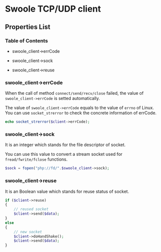 # Swoole TCP/UDP client

## Properties List

### Table of Contents

- swoole_client->errCode

- swoole_client->sock

- swoole_client->reuse

### swoole_client->errCode

When the call of method `connect/send/recv/close` failed, the value of `swoole_client->errCode` is setted automatically.

The value of `swoole_client->errCode` equals to the value of `errno` of Linux. You can use `socket_strerror` to check the concrete information of errCode.

```php
echo socket_strerror($client->errCode);
```

### swoole_client->sock

It is an integer which stands for the file descriptor of socket.

You can use this value to convert a stream socket used for `fread/fwrite/fclose` functions.

```php
$sock = fopen("php://fd/".$swoole_client->sock); 
```

### swoole_client->reuse

It is an Boolean value which stands for reuse status of socket.

```php
if ($client->reuse)
{
    // reused socket
    $client->send($data);
}
else
{
    // new socket
    $client->doHandShake();
    $client->send($data);
}
```
